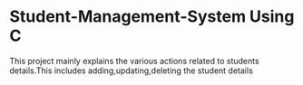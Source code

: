 # Student-Management-System Using C
This project mainly explains the various actions related to students details.This includes adding,updating,deleting the student details
